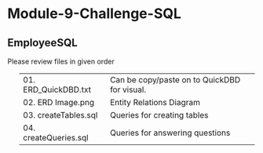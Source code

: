 <h1>Module-9-Challenge-SQL</h1>
<h2>EmployeeSQL</h2>
Please review files in given order

<ul>
<table width="100%">
  <tr>
    <td>01. ERD_QuickDBD.txt</td>
    <td>Can be copy/paste on to QuickDBD for visual.</td>   
  </tr>  
  <tr>
    <td>02. ERD Image.png</td>
    <td>Entity Relations Diagram</td>   
  </tr>
  <tr>
    <td>03. createTables.sql</td>
    <td>Queries for creating tables</td>   
  </tr>
  <tr>
    <td>04. createQueries.sql</td>
    <td>Queries for answering questions</td>   
  </tr>

</ul> 
</table>
